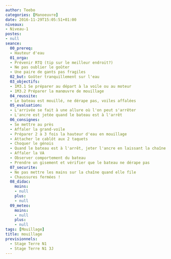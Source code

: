 ```yaml
---
author: Teebo
categories: [Manoeuvre]
date: 2016-11-29T15:05:51+01:00
niveaux:
- Niveau-1
postes:
- null
seance:
  00_prereq:
  - Hauteur d'eau
  01_orga:
  - Prévenir RTQ (tip sur le meilleur endroit?)
  - Ne pas oublier le goûter
  - Une paire de gants pas fragiles
  02_but: Goûter tranquillement sur l'eau
  03_objectifs:
  - 1M3.1 Se préparer au départ à la voile ou au moteur
  - 1M3.2 Préparer la manœuvre de mouillage
  04_reussite:
  - Le bateau est mouillé, ne dérape pas, voiles affalées
  05_evaluation:
  - L'arrivée se fait à une allure où l'on peut s'arrêter
  - L'ancre est jetée quand le bateau est à l'arrêt
  06_consignes:
  - Se mettre au près
  - Affaler la grand-voile
  - Préparer 2 à 3 fois la hauteur d'eau en mouillage
  - Attacher le cablôt aux 2 taquets
  - Choquer le génois
  - Quand le bateau est à l'arrêt, jeter l'ancre en laissant la chaîne filer sous le pied
  - Affaler la VA
  - Observer comportement du bateau
  - Prendre un gisement et vérifier que le bateau ne dérape pas
  07_securite:
  - Ne pas mettre les mains sur la chaîne quand elle file
  - Chaussures fermées !
  08_didac:
    moins:
    - null
    plus:
    - null
  09_meteo:
    moins:
    - null
    plus:
    - null
tags: [Mouillage]
title: mouillage
previsionnels:
  - Stage Terre N1
  - Stage Terre N1 3J
---
```

